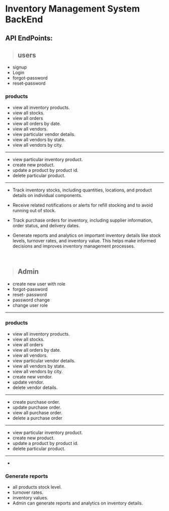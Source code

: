 # Inventory Management System BackEnd

## API EndPoints:

>## users

- signup
- Login
- forgot-password
- reset-password

### products

- view all inventory products.
- view all stocks.
- view all orders
- view all orders by date.
- view all vendors.
- view particular vendor details.
- view all vendors by state.
- view all vendors by city.

<hr>

- view particular inventory product.
- create new product.
- update a product by product id.
- delete particular product.

<hr>

- Track inventory stocks, including quantities, locations, and product details on individual components.
- Receive related notifications or alerts for refill stocking and to avoid running out of stock.

- Track purchase orders for inventory, including supplier information, order status, and delivery dates.
- Generate reports and analytics on important inventory details like stock levels, turnover rates, and inventory value. This helps make informed decisions and improves inventory management processes.








</br>

>## Admin

- create new user with role
- forgot-password
- reset- password
- password change
- change user role

<hr>



### products

- view all inventory products.
- view all stocks.
- view all orders
- view all orders by date.
- view all vendors.
- view particular vendor details.
- view all vendors by state.
- view all vendors by city.
- create new vendor.
- update vendor.
- delete vendor details.

<hr>

- create purchase order.
- update purchase order.
- view all purchase order.
- delete a purchase order

<hr>

- view particular inventory product.
- create new product.
- update a product by product id.
- delete particular product.

<hr>

- 

### Generate reports

- all products stock level.
- turnover rates.
- inventory values.
- Admin can generate reports and analytics on inventory details.






